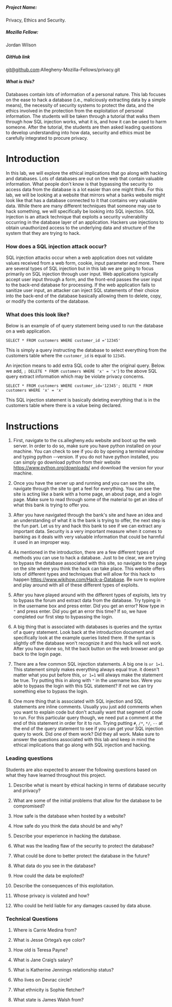 ##### Project Name:
Privacy, Ethics and Security.

##### Mozilla Fellow:
Jordan Wilson


##### GitHub link
git@github.com:Allegheny-Mozilla-Fellows/privacy.git


##### What is this?
Databases contain lots of information of a personal nature. This lab focuses on the ease to hack a database (i.e., maliciously extracting data by a simple means), the necessity of security systems to protect the data, and the ethics involved in the protection from the exploitation of personal information. The students will be taken through a tutorial that walks them through how SQL injection works, what it is, and how it can be used to harm someone. After the tutorial, the students are then asked leading questions to develop understanding into how data, security and ethics must be carefully integrated to procure privacy.

# Introduction

In this lab, we will explore the ethical implications that go along with hacking and databases. Lots of databases are out on the web that contain valuable information. What people don't know is that bypassing the security to access data from the database is a lot easier than one might think. For this lab, we will be looking at a website that mirrors what a banks website might look like that has a database connected to it that contains very valuable data. While there are many different techniques that someone may use to hack something, we will specifically be looking into SQL injection. SQL injection is an attack technique that exploits a security vulnerability occurring in the database layer of an application. Hackers use injections to obtain unauthorized access to the underlying data and structure of the system that they are trying to hack.

### How does a SQL injection attack occur?

SQL injection attacks occur when a web application does not validate values received from a web form, cookie, input parameter and more. There are several types of SQL injection but in this lab we are going to focus primarily on SQL injection through user input. Web applications typically accept user input through a form, and the front-end passes the user input to the back-end database for processing. If the web application fails to sanitize user input, an attacker can inject SQL statements of their choice into the back-end of the database basically allowing them to delete, copy, or modify the contents of the database.


### What does this look like?

Below is an example of of query statement being used to run the database on a web application.

```
SELECT * FROM customers WHERE customer_id ='12345'
```

This is simply a query instructing the database to select everything from the customers table where the `customer_id` is equal to `12345`.

An injection means to add extra SQL code to alter the original query. Below. we add, `; DELETE * FROM customers WHERE 'x' = 'x'`) to the above SQL query extract information which may be violate privacy concerns.

```
SELECT * FROM customers WHERE customer_id='12345'; DELETE * FROM customers WHERE 'x' = 'x'
```

This SQL injection statement is basically deleting everything that is in the customers table where there is a value being declared.



# Instructions

1. First, navigate to the cs.allegheny.edu website and boot up the web server. In order to do so, make sure you have python installed on your machine. You can check to see if you do by opening a terminal window and typing python --version. If you do not have python installed, you can simply go download python from their website https://www.python.org/downloads/ and download the version for your machine.


2. Once you have the server up and running and you can see the site, navigate through the site to get a feel for everything. You can see the site is acting like a bank with a home page, an about page, and a login page. Make sure to read through some of the material to get an idea of what this bank is trying to offer you.


3. After you have navigated through the bank's site and have an idea and an understanding of what it is the bank is trying to offer, the next step is the fun part. Let us try and hack this bank to see if we can extract any important data. Security is a very important measure when it comes to banking as it deals with very valuable information that could be harmful it used in an improper way.


4. As mentioned in the introduction, there are a few different types of methods you can use to hack a database. Just to be clear, we are trying to bypass the database associated with this site, so navigate to the page on the site where you think the hack can take place. This website offers lots of different types and techniques that will allow for this hack to happen https://www.wikihow.com/Hack-a-Database. Be sure to explore and play around with all of these different types of exploits.

5. After you have played around with the different types of exploits, lets try to bypass the forum and extract data from the database. Try typing in ` '` in the username box and press enter. Did you get an error? Now type in `"` and press enter. Did you get an error this time? If so, we have completed our first step to bypassing the login.

6. A big thing that is associated with databases is queries and the syntax of a query statement. Look back at the introduction document and specifically look at the example queries listed there. If the syntax is slightly off the database won't recognize it and this hack will not work. After you have done so, hit the back button on the web browser and go back to the login page.

7. There are a few common SQL injection statements. A big one is `or 1=1`. This statement simply makes everything always equal true. it doesn't matter what you put before this, `or 1=1` will always make the statement be true. Try putting this in along with `"` in the username box. Were you able to bypass the login with this SQL statement? If not we can try something else to bypass the login.

8. One more thing that is associated with SQL injection and SQL statements are inline comments. Usually you just add comments when you want to explain code but don't actually want that segment of code to run. For this particular query though, we need put a comment at the end of this statement in order for it to run. Trying putting  `#`, `/*`, `*/`, `--` at the end of the query statement to see if you can get your SQL injection query to work. Did one of them work? Did they all work. Make sure to answer the questions associated with this lab and keep in mind the ethical implications that go along with SQL injection and hacking.


### Leading questions
Students are also expected to answer the following questions based on what they have learned throughout this project.

1. Describe what is meant by ethical hacking in terms of database security and privacy?

2. What are some of the initial problems that allow for the database to be compromised?

3. How safe is the database when hosted by a website?

4. How safe do you think the data should be and why?

5. Describe your experience in hacking the database.

6. What was the leading flaw of the security to protect the database?

7.  What could be done to better protect the database in the future?

8. What data do you see in the database?

9. How could the data be exploited?

10. Describe the consequences of this exploitation.

11. Whose privacy is violated and how?

12. Who could be held liable for any damages caused by data abuse.

### Technical Questions

1. Where is Carrie Medina from?

2. What is Jesse Ortega’s eye color?

3. How old is Teresa Payne?

4. What is Jane Craig’s salary?

5. What is Katherine Jennings relationship status?

6. Who lives on Devrac circle?

7. What ethnicity is Sophie fletcher?

8. What state is James Walsh from?
